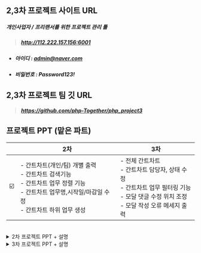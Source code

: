 
## 2,3차 프로젝트 사이트 URL
##### 개인사업자 / 프리랜서를 위한 프로젝트 관리 툴
> ##### http://112.222.157.156:6001
- ##### 아이디 : admin@naver.com
- ##### 비밀번호 : Password123!

## 2,3차 프로젝트 팀 깃 URL
> ##### https://github.com/php-Together/php_project3

## 프로젝트 PPT (맡은 파트)
|  | 2차 | 3차 |
| ------ | -- | -- |
| ☑️ | - 간트차트(개인/팀) 개별 출력<br>- 간트차트 검색기능<br>- 간트차트 업무 정렬 기능<br>- 간트차트 업무명,시작일/마감일 수정<br>- 간트차트 하위 업무 생성| - 전체 간트차트<br>- 간트차트 담당자, 상태 수정<br>- 간트차트 업무 필터링 기능<br>- 모달 댓글 수정 위치 조정<br>- 모달 작성 오류 메세지 출력 |

<br>

<details markdown="1">
<summary> 2차 프로젝트 PPT + 설명</summary>
  
![image](https://github.com/kktofu720/PHP-2nd-project/assets/142575027/c6b77422-c765-4974-987c-245c51e50695)
![image](https://github.com/kktofu720/PHP-2nd-project/assets/142575027/9994295b-c0a8-4e52-9ed8-f0eedae51778)
![image](https://github.com/kktofu720/PHP-2nd-project/assets/142575027/888d8e8d-0876-470d-b54f-e7420090f7cd)
![image](https://github.com/kktofu720/PHP-2nd-project/assets/142575027/1078d73f-8804-42cb-bfad-9c576b52f904)
![image](https://github.com/kktofu720/PHP-2nd-project/assets/142575027/e8d01832-9bb3-43c4-be0a-8999242e6870)
![image](https://github.com/kktofu720/PHP-2nd-project/assets/142575027/cd2e506f-b0be-4a4a-800e-748b82aec676)
![image](https://github.com/kktofu720/PHP-2nd-project/assets/142575027/553bb0ed-0ea0-413a-a511-52e5196eb5ac)
![image](https://github.com/kktofu720/PHP-2nd-project/assets/142575027/bc05e29c-14f1-497e-ad26-3102e316da42)
![image](https://github.com/kktofu720/PHP-2nd-project/assets/142575027/6a292dd0-c644-41fc-b014-e91303cd858e)
![image](https://github.com/kktofu720/PHP-2nd-project/assets/142575027/b76b7cd7-be91-431d-8181-31a6cb65331a)
![image](https://github.com/kktofu720/PHP-2nd-project/assets/142575027/33021c0d-8fd8-4d13-8942-0e405ef8af0c)
#### > 업무추가/더보기버튼 기능
##### - 우측 상단에 있는 업무추가 버튼을 누르면 작성모달을 통해 상위업무를 추가할 수 있습니다.
##### - 업무명 옆에 있는 더보기 버튼을 누르면 메뉴바가 뜨는데 상세모달을 띄울 수 있는 자세히보기 버튼과 <br>
##### 하위업무를 추가할 수 있는 버튼이 있습니다.
##### - 하위업무 추가 버튼을 누르면 해당 상위업무 바로 아래에 생기며 상위업무와 마찬가지로 수정이 바로 가능합니다.
##### - 상위업무에서 눌렀을 땐 자세히보기/하위업무추가 버튼이 뜨고 <br>
##### 하위업무에서 눌렀을 땐 하위업무를 추가할 수 없게 자세히보기 버튼만 뜹니다.
#### > 수정 기능
##### - 업무명과 시작일/마감일의 달력을 클릭 시 바로 수정을 할 수 있으며 차트도 변경됩니다.
##### - 담당자와 상태를 바로 수정할 수 있는 기능은 3차 때 추가될 예정입니다.
<br>

![image](https://github.com/kktofu720/PHP-2nd-project/assets/142575027/0ee1814d-9197-4ffd-881a-01969d7207ab)
#### > 새 업무 추가 문구 출력
##### - 새 프로젝트를 만들고 업무가 없는 상태에서 문구가 출력됩니다.
#### > 검색 기능
##### - 검색란에 업무명/담당자/상태를 검색할 수 있습니다.
##### - 입력한 키워드를 포함한 업무만 뜨게 됩니다.
#### > 정렬 기능
##### - 화살표 모양을 누르면 정렬을 할 수 있습니다.
##### - 한 번 누르면 오름차순, 두 번 누르면 내림차순, 세 번 누르면 정렬해제가 됩니다.
#### > 필터링 기능
##### - 필터링 기능은 3차 때 추가될 예정입니다.
<br>

![image](https://github.com/kktofu720/PHP-2nd-project/assets/142575027/e4e99797-bc49-4707-b6f6-df3452a45c61)
![image](https://github.com/kktofu720/PHP-2nd-project/assets/142575027/c0e049ef-e59d-4399-9283-09003869dedb)

</details>

<details markdown="1">
<summary>3차 프로젝트 PPT + 설명</summary>
  
![image](https://github.com/kktofu720/PHP-2nd-project/assets/142575027/455e18ff-0ae2-4939-92a1-d43bc377434b)
![image](https://github.com/kktofu720/PHP-2nd-project/assets/142575027/e738627a-e4a0-4a24-b1c2-53c820c71a1f)
![image](https://github.com/kktofu720/PHP-2nd-project/assets/142575027/700c8d89-919d-4c9c-bc08-46d03707cfdf)
![image](https://github.com/kktofu720/PHP-2nd-project/assets/142575027/58e0740a-6dc5-4fbf-a7a8-844608f89089)
![image](https://github.com/kktofu720/PHP-2nd-project/assets/142575027/7ffffca0-f072-4961-96d1-9ceff74fb390)
![image](https://github.com/kktofu720/PHP-2nd-project/assets/142575027/056cd001-31b5-4483-b046-8de32ee6820e)

#### > 저희가 만든 간트차트로 3차 프로젝트 이후 업무일정을 관리해 보았습니다.  

![image](https://github.com/kktofu720/PHP-2nd-project/assets/142575027/8e678031-60f2-48ea-a675-5c6a24a1f19e)
![image](https://github.com/kktofu720/PHP-2nd-project/assets/142575027/ee274030-27d1-4668-a644-69e22156b665)
![image](https://github.com/kktofu720/PHP-2nd-project/assets/142575027/904c2031-c457-4021-8706-89b6321c24c8)
![image](https://github.com/kktofu720/PHP-2nd-project/assets/142575027/c26c3725-aa6d-4e09-a8df-4c4229ca1763)
![image](https://github.com/kktofu720/PHP-2nd-project/assets/142575027/ac373e40-7dbc-4c4b-81a6-aee31b8f1fcf)
![image](https://github.com/kktofu720/PHP-2nd-project/assets/142575027/a40dce24-3061-4243-b7cb-f265a03eac81)
![image](https://github.com/kktofu720/PHP-2nd-project/assets/142575027/99fdf803-e3ed-4f9d-9750-7fe86de8b726)

#### > 업무추가/더보기버튼 기능
##### - 우측 상단에 있는 업무추가 버튼을 누르면 작성모달을 통해 상위업무를 추가할 수 있습니다.
##### - 업무명 옆에 있는 더보기 버튼을 누르면 메뉴바가 뜨는데 상세모달을 띄울 수 있는 자세히보기 버튼과 <br>
##### 하위업무를 추가할 수 있는 버튼이 있습니다.
##### - 하위업무 추가 버튼을 누르면 해당 상위업무 바로 아래에 생기며 상위업무와 마찬가지로 수정이 바로 가능합니다.
##### - 상위업무에서 눌렀을 땐 자세히보기/하위업무추가 버튼이 뜨고 <br>
##### 하위업무에서 눌렀을 땐 하위업무를 추가할 수 없게 자세히보기 버튼만 뜹니다.
#### > 수정 기능
##### - 업무명과 시작일/마감일의 달력을 클릭 시 바로 수정을 할 수 있으며 차트도 변경됩니다.
##### - 그래서 2,3차 합쳐 업무명/담당자/상태/시작일/마감일 모두 바로 수정할 수 있습니다.
<br>

![image](https://github.com/kktofu720/PHP-2nd-project/assets/142575027/9ba15e26-9944-4be5-ba5d-6290c66588d1)
#### > 정렬 기능
##### - 상단에 있는 정렬을 클릭하면 드롭박스가 뜹니다.
##### - 각각의 화살표 모양을 누르면 정렬을 할 수 있습니다.
##### - 한 번 누르면 오름차순, 두 번 누르면 내림차순, 세 번 누르면 정렬해제가 됩니다.

#### > 검색 기능
##### - 좌측 상단에 있는 검색란에 업무명을 검색할 수 있습니다.
##### - 입력한 키워드를 포함한 업무만 뜨게 됩니다.

#### > 새 업무 추가 문구 출력
##### - 새 프로젝트를 만들고 업무가 없는 상태에서 문구가 출력됩니다.
<br>

![image](https://github.com/kktofu720/PHP-2nd-project/assets/142575027/cec6349e-f7d3-4044-b510-eca5b36559c4)

#### > 수정 기능
##### - 담당자와 상태 칸을 누르면 드롭박스가 뜹니다.
##### - 안에 있는 값을 클릭하면 바뀌면서 바로 수정이 가능합니다.

#### > 업무명 자세히 보기
##### - 업무명이 너무 길어 다 안보일 때 마우스를 올리면 팝오버가 뜨며 한 눈에 볼 수 있게 했습니다. 
<br>

![image](https://github.com/kktofu720/PHP-2nd-project/assets/142575027/8cc4e573-c4b0-4dbc-91be-bf712bf8c86d)

#### > 필터링 기능
##### - 상단에 있는 필터를 클릭하면 드롭박스가 뜹니다.
##### - 상태/담당자/시작일/마감일을 각각 체크하면 체크한 값들만 포함된 업무만 필터링 됩니다.
<br>

![image](https://github.com/kktofu720/PHP-2nd-project/assets/142575027/9c2691a8-077b-48e6-a2f0-f0cf099c99a5)

#### > 전체 간트차트 출력
##### - 프로젝트 별 간트차트를 모두 모아 한 번에 볼 수 있는 전체 간트차트입니다.
<br>

![image](https://github.com/kktofu720/PHP-2nd-project/assets/142575027/93241863-5349-4d7e-a763-a0f4fb8b2920)

#### > 모달 댓글 수정 위치 조정
##### - 2차 프로젝트에서 받은 피드백을 반영했습니다.
##### - 모달창에서 댓글 수정위치를 아래의 댓글 등록 부분이 아닌<br>
##### 해당 댓글 위치에서 바로 수정이 가능하도록 조정하였습니다.

#### > 작성/수정 모달 글자 수 제한
##### - 제목 글자 수를 최대 100자, 내용 글자 수를 최대 500자로 제한하였습니다.
##### - 제목을 미입력 시, 제목/내용 글자 수 초과 시 각각 에러메세지를 뜨게 했습니다.
<br>

![image](https://github.com/kktofu720/PHP-2nd-project/assets/142575027/30cb6e27-b198-493f-8cf0-9845ae9a2881)
![image](https://github.com/kktofu720/PHP-2nd-project/assets/142575027/85fcfb58-2506-46aa-9914-6d993cc2c76e)


##### 3차 전체PPT 링크  
> ###### https://www.canva.com/design/DAF6ACiPu1I/SChjWl72RlBmxMNA_PejPA/view?utm_content=DAF6ACiPu1I&utm_campaign=designshare&utm_medium=link&utm_source=editor

</details>
